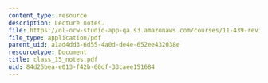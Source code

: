 ```yaml
---
content_type: resource
description: Lecture notes.
file: https://ol-ocw-studio-app-qa.s3.amazonaws.com/courses/11-439-revitalizing-urban-main-streets-mission-hill-egleston-square-boston-spring-2003/84d25beae013f42b60df33caee151684_class_15_notes.pdf
file_type: application/pdf
parent_uid: a1ad4dd3-6d55-4a0d-de4e-652ee432038e
resourcetype: Document
title: class_15_notes.pdf
uid: 84d25bea-e013-f42b-60df-33caee151684
---
```

